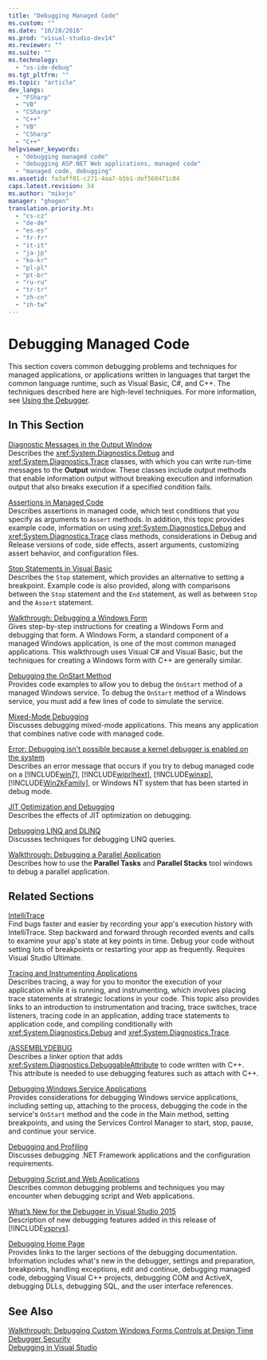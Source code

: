 ```yaml
---
title: "Debugging Managed Code"
ms.custom: ""
ms.date: "10/28/2016"
ms.prod: "visual-studio-dev14"
ms.reviewer: ""
ms.suite: ""
ms.technology: 
  - "vs-ide-debug"
ms.tgt_pltfrm: ""
ms.topic: "article"
dev_langs: 
  - "FSharp"
  - "VB"
  - "CSharp"
  - "C++"
  - "VB"
  - "CSharp"
  - "C++"
helpviewer_keywords: 
  - "debugging managed code"
  - "debugging ASP.NET Web applications, managed code"
  - "managed code, debugging"
ms.assetid: fa3aff01-c271-4aa7-b5b1-def560471c84
caps.latest.revision: 34
ms.author: "mikejo"
manager: "ghogen"
translation.priority.ht: 
  - "cs-cz"
  - "de-de"
  - "es-es"
  - "fr-fr"
  - "it-it"
  - "ja-jp"
  - "ko-kr"
  - "pl-pl"
  - "pt-br"
  - "ru-ru"
  - "tr-tr"
  - "zh-cn"
  - "zh-tw"
---
```

# Debugging Managed Code
This section covers common debugging problems and techniques for managed applications, or applications written in languages that target the common language runtime, such as Visual Basic, C#, and C++. The techniques described here are high-level techniques. For more information, see [Using the Debugger](../debugger/debugger-basics.md).  
  
## In This Section  
 [Diagnostic Messages in the Output Window](../debugger/diagnostic-messages-in-the-output-window.md)  
 Describes the <xref:System.Diagnostics.Debug> and <xref:System.Diagnostics.Trace> classes, with which you can write run-time messages to the **Output** window. These classes include output methods that enable information output without breaking execution and information output that also breaks execution if a specified condition fails.  
  
 [Assertions in Managed Code](../debugger/assertions-in-managed-code.md)  
 Describes assertions in managed code, which test conditions that you specify as arguments to `Assert` methods. In addition, this topic provides example code, information on using <xref:System.Diagnostics.Debug> and <xref:System.Diagnostics.Trace> class methods, considerations in Debug and Release versions of code, side effects, assert arguments, customizing assert behavior, and configuration files.  
  
 [Stop Statements in Visual Basic](../debugger/stop-statements-in-visual-basic.md)  
 Describes the `Stop` statement, which provides an alternative to setting a breakpoint. Example code is also provided, along with comparisons between the `Stop` statement and the `End` statement, as well as between `Stop` and the `Assert` statement.  
  
 [Walkthrough: Debugging a Windows Form](../debugger/walkthrough-debugging-a-windows-form.md)  
 Gives step-by-step instructions for creating a Windows Form and debugging that form. A Windows Form, a standard component of a managed Windows application, is one of the most common managed applications. This walkthrough uses Visual C# and Visual Basic, but the techniques for creating a Windows form with C++ are generally similar.  
  
 [Debugging the OnStart Method](../debugger/how-to-debug-the-onstart-method.md)  
 Provides code examples to allow you to debug the `OnStart` method of a managed Windows service. To debug the `OnStart` method of a Windows service, you must add a few lines of code to simulate the service.  
  
 [Mixed-Mode Debugging](../debugger/debugging-mixed-mode-applications.md)  
 Discusses debugging mixed-mode applications. This means any application that combines native code with managed code.  
  
 [Error: Debugging isn't possible because a kernel debugger is enabled on the system](../debugger/error-debugging-isn-t-possible-because-a-kernel-debugger-is-enabled-on-the-system.md)  
 Describes an error message that occurs if you try to debug managed code on a [!INCLUDE[win7](../debugger/includes/win7_md.md)], [!INCLUDE[wiprlhext](../debugger/includes/wiprlhext_md.md)], [!INCLUDE[winxp](../code-quality/includes/winxp_md.md)], [!INCLUDE[Win2kFamily](../code-quality/includes/win2kfamily_md.md)], or Windows NT system that has been started in debug mode.  
  
 [JIT Optimization and Debugging](../debugger/jit-optimization-and-debugging.md)  
 Describes the effects of JIT optimization on debugging.  
  
 [Debugging LINQ and DLINQ](../debugger/debugging-linq.md)  
 Discusses techniques for debugging LINQ queries.  
  
 [Walkthrough: Debugging a Parallel Application](../debugger/walkthrough-debugging-a-parallel-application.md)  
 Describes how to use the **Parallel Tasks** and **Parallel Stacks** tool windows to debug a parallel application.  
  
## Related Sections  
 [IntelliTrace](../debugger/intellitrace.md)  
 Find bugs faster and easier by recording your app's execution history with IntelliTrace. Step backward and forward through recorded events and calls to examine your app's state at key points in time. Debug your code without setting lots of breakpoints or restarting your app as frequently. Requires Visual Studio Ultimate.  
  
 [Tracing and Instrumenting Applications](../Topic/Tracing%20and%20Instrumenting%20Applications.md)  
 Describes tracing, a way for you to monitor the execution of your application while it is running, and instrumenting, which involves placing trace statements at strategic locations in your code. This topic also provides links to an introduction to instrumentation and tracing, trace switches, trace listeners, tracing code in an application, adding trace statements to application code, and compiling conditionally with <xref:System.Diagnostics.Debug> and <xref:System.Diagnostics.Trace>.  
  
 [/ASSEMBLYDEBUG](../Topic/-ASSEMBLYDEBUG%20\(Add%20DebuggableAttribute\).md)  
 Describes a linker option that adds <xref:System.Diagnostics.DebuggableAttribute> to code written with C++. This attribute is needed to use debugging features such as attach with C++.  
  
 [Debugging Windows Service Applications](../Topic/How%20to:%20Debug%20Windows%20Service%20Applications.md)  
 Provides considerations for debugging Windows service applications, including setting up, attaching to the process, debugging the code in the service's `OnStart` method and the code in the Main method, setting breakpoints, and using the Services Control Manager to start, stop, pause, and continue your service.  
  
 [Debugging and Profiling](../Topic/Debugging,%20Tracing,%20and%20Profiling.md)  
 Discusses debugging .NET Framework applications and the configuration requirements.  
  
 [Debugging Script and Web Applications](../debugger/debugging-web-applications-and-script.md)  
 Describes common debugging problems and techniques you may encounter when debugging script and Web applications.  
  
 [What’s New for the Debugger in Visual Studio 2015](../debugger/what’s-new-for-the-debugger-in-visual-studio-2015.md)  
 Description of new debugging features added in this release of [!INCLUDE[vsprvs](../code-quality/includes/vsprvs_md.md)].  
  
 [Debugging Home Page](../debugger/debugging-in-visual-studio.md)  
 Provides links to the larger sections of the debugging documentation. Information includes what's new in the debugger, settings and preparation, breakpoints, handling exceptions, edit and continue, debugging managed code, debugging Visual C++ projects, debugging COM and ActiveX, debugging DLLs, debugging SQL, and the user interface references.  
  
## See Also  
 [Walkthrough: Debugging Custom Windows Forms Controls at Design Time](../Topic/Walkthrough:%20Debugging%20Custom%20Windows%20Forms%20Controls%20at%20Design%20Time.md)   
 [Debugger Security](../debugger/debugger-security.md)   
 [Debugging in Visual Studio](../debugger/debugging-in-visual-studio.md)